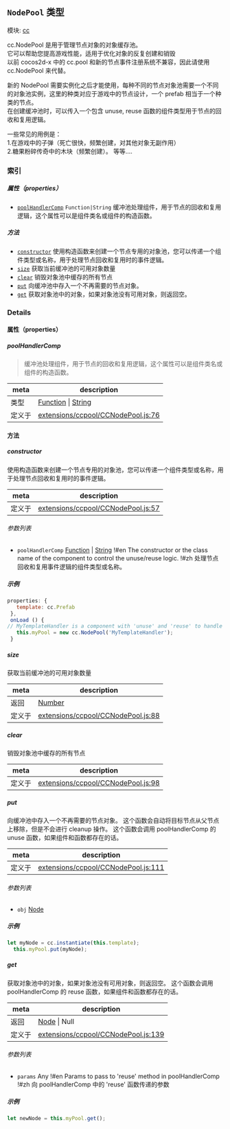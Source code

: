 ## `NodePool` 类型



模块: [cc](../modules/cc.md)


cc.NodePool 是用于管理节点对象的对象缓存池。<br/>
它可以帮助您提高游戏性能，适用于优化对象的反复创建和销毁<br/>
以前 cocos2d-x 中的 cc.pool 和新的节点事件注册系统不兼容，因此请使用 cc.NodePool 来代替。

新的 NodePool 需要实例化之后才能使用，每种不同的节点对象池需要一个不同的对象池实例，这里的种类对应于游戏中的节点设计，一个 prefab 相当于一个种类的节点。<br/>
在创建缓冲池时，可以传入一个包含 unuse, reuse 函数的组件类型用于节点的回收和复用逻辑。<br/>

一些常见的用例是：<br/>
     1.在游戏中的子弹（死亡很快，频繁创建，对其他对象无副作用）<br/>
     2.糖果粉碎传奇中的木块（频繁创建）。
     等等....



### 索引

##### 属性（properties）

  - [`poolHandlerComp`](#poolhandlercomp) `Function|String` 缓冲池处理组件，用于节点的回收和复用逻辑，这个属性可以是组件类名或组件的构造函数。



##### 方法

  - [`constructor`](#constructor) 使用构造函数来创建一个节点专用的对象池，您可以传递一个组件类型或名称，用于处理节点回收和复用时的事件逻辑。
  - [`size`](#size) 获取当前缓冲池的可用对象数量
  - [`clear`](#clear) 销毁对象池中缓存的所有节点
  - [`put`](#put) 向缓冲池中存入一个不再需要的节点对象。
  - [`get`](#get) 获取对象池中的对象，如果对象池没有可用对象，则返回空。



### Details


#### 属性（properties）


##### poolHandlerComp

> 缓冲池处理组件，用于节点的回收和复用逻辑，这个属性可以是组件类名或组件的构造函数。

| meta | description |
|------|-------------|
| 类型 | <a href="https://developer.mozilla.org/en/JavaScript/Reference/Global_Objects/Function" class="crosslink external" target="_blank">Function</a> &#124; <a href="https://developer.mozilla.org/en/JavaScript/Reference/Global_Objects/String" class="crosslink external" target="_blank">String</a> |
| 定义于 | [extensions/ccpool/CCNodePool.js:76](https://github.com/cocos-creator/engine/blob/75ac6640e7f40c3c34c913047be42ae5f8a96d74/extensions/ccpool/CCNodePool.js#L76) |






<!-- Method Block -->
#### 方法


##### constructor

使用构造函数来创建一个节点专用的对象池，您可以传递一个组件类型或名称，用于处理节点回收和复用时的事件逻辑。

| meta | description |
|------|-------------|
| 定义于 | [extensions/ccpool/CCNodePool.js:57](https://github.com/cocos-creator/engine/blob/75ac6640e7f40c3c34c913047be42ae5f8a96d74/extensions/ccpool/CCNodePool.js#L57) |

###### 参数列表
- `poolHandlerComp` <a href="https://developer.mozilla.org/en/JavaScript/Reference/Global_Objects/Function" class="crosslink external" target="_blank">Function</a> &#124; <a href="https://developer.mozilla.org/en/JavaScript/Reference/Global_Objects/String" class="crosslink external" target="_blank">String</a> !#en The constructor or the class name of the component to control the unuse/reuse logic. !#zh 处理节点回收和复用事件逻辑的组件类型或名称。

##### 示例

```js
properties: {
   template: cc.Prefab
 },
 onLoad () {
// MyTemplateHandler is a component with 'unuse' and 'reuse' to handle events when node is reused or recycled.
   this.myPool = new cc.NodePool('MyTemplateHandler');
 }
```

##### size

获取当前缓冲池的可用对象数量

| meta | description |
|------|-------------|
| 返回 | <a href="https://developer.mozilla.org/en/JavaScript/Reference/Global_Objects/Number" class="crosslink external" target="_blank">Number</a> 
| 定义于 | [extensions/ccpool/CCNodePool.js:88](https://github.com/cocos-creator/engine/blob/75ac6640e7f40c3c34c913047be42ae5f8a96d74/extensions/ccpool/CCNodePool.js#L88) |



##### clear

销毁对象池中缓存的所有节点

| meta | description |
|------|-------------|
| 定义于 | [extensions/ccpool/CCNodePool.js:98](https://github.com/cocos-creator/engine/blob/75ac6640e7f40c3c34c913047be42ae5f8a96d74/extensions/ccpool/CCNodePool.js#L98) |



##### put

向缓冲池中存入一个不再需要的节点对象。
这个函数会自动将目标节点从父节点上移除，但是不会进行 cleanup 操作。
这个函数会调用 poolHandlerComp 的 unuse 函数，如果组件和函数都存在的话。

| meta | description |
|------|-------------|
| 定义于 | [extensions/ccpool/CCNodePool.js:111](https://github.com/cocos-creator/engine/blob/75ac6640e7f40c3c34c913047be42ae5f8a96d74/extensions/ccpool/CCNodePool.js#L111) |

###### 参数列表
- `obj` <a href="../classes/Node.html" class="crosslink">Node</a> 

##### 示例

```js
let myNode = cc.instantiate(this.template);
  this.myPool.put(myNode);
```

##### get

获取对象池中的对象，如果对象池没有可用对象，则返回空。
这个函数会调用 poolHandlerComp 的 reuse 函数，如果组件和函数都存在的话。

| meta | description |
|------|-------------|
| 返回 | <a href="../classes/Node.html" class="crosslink">Node</a> &#124; Null 
| 定义于 | [extensions/ccpool/CCNodePool.js:139](https://github.com/cocos-creator/engine/blob/75ac6640e7f40c3c34c913047be42ae5f8a96d74/extensions/ccpool/CCNodePool.js#L139) |

###### 参数列表
- `params` Any !#en Params to pass to 'reuse' method in poolHandlerComp !#zh 向 poolHandlerComp 中的 'reuse' 函数传递的参数

##### 示例

```js
let newNode = this.myPool.get();
```


